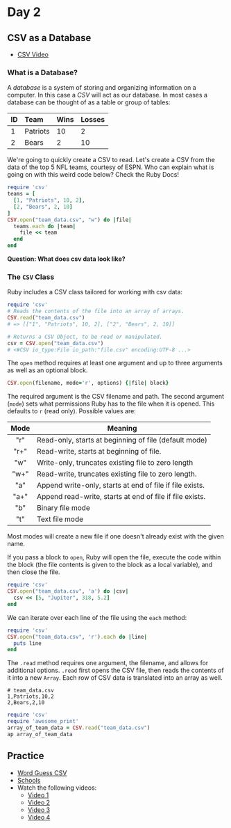 Day 2
=======================
CSV as a Database
----------------------
* [CSV Video](https://vimeo.com/204077023)

### What is a Database?
A _database_ is a system of storing and organizing information on a computer. In this case a _CSV_ will act as our database. In most cases a database can be thought of as a table or group of tables:

| ID | Team     | Wins  | Losses   |
|:---|:-------- |:------|:---------|
| 1  | Patriots | 10    | 2        |
| 2  | Bears	  | 2     | 10       |


We're going to quickly create a CSV to read. Let's create a CSV from the data of the top 5 NFL teams, courtesy of ESPN. Who can explain what is going on with this weird code below? Check the Ruby Docs!

```ruby
require 'csv'
teams = [
  [1, "Patriots", 10, 2],
  [2, "Bears", 2, 10]
]
CSV.open("team_data.csv", "w") do |file|
  teams.each do |team|
    file << team
  end
end
```

__Question: What does csv data look like?__

### The `CSV` Class
Ruby includes a CSV class tailored for working with csv data:

```ruby
require 'csv'
# Reads the contents of the file into an array of arrays.
CSV.read("team_data.csv")
# => [["1", "Patriots", 10, 2], ["2", "Bears", 2, 10]]

# Returns a CSV Object, to be read or manipulated.
csv = CSV.open("team_data.csv")
# <#CSV io_type:File io_path:"file.csv" encoding:UTF-8 ...>
```

The `open` method requires at least one argument and up to three arguments as well as an optional block.

```ruby
CSV.open(filename, mode='r', options) {|file| block}
```

The required argument is the CSV filename and path. The second argument (`mode`) sets what permissions Ruby has to the file when it is opened. This defaults to `r` (read only). Possible values are:

|Mode |  Meaning
|:---:|-----------------------------------------------------------|
|"r"  |  Read-only, starts at beginning of file  (default mode)   |
|"r+" |  Read-write, starts at beginning of file.                 |
|"w"  |  Write-only, truncates existing file to zero length       |
|"w+" |  Read-write, truncates existing file to zero length.      |
|"a"  |  Append write-only, starts at end of file if file exists. |
|"a+" |  Append read-write, starts at end of file if file exists. |
|"b"  |  Binary file mode                                         |
|"t"  |  Text file mode                                           |

Most modes will create a new file if one doesn't already exist with the given name.

If you pass a block to `open`, Ruby will open the file, execute the code within the block (the file contents is given to the block as a local variable), and then close the file.

```ruby
require 'csv'
CSV.open("team_data.csv", 'a') do |csv|
  csv << [5, "Jupiter", 318, 5.2]
end
```

We can iterate over each line of the file using the `each` method:

```ruby
require 'csv'
CSV.open("team_data.csv", 'r').each do |line|
  puts line
end
```

The `.read` method requires one argument, the filename, and allows for additional options. `.read` first opens the CSV file, then reads the contents of it into a new `Array`. Each row of CSV data is translated into an array as well.

```
# team_data.csv
1,Patriots,10,2
2,Bears,2,10
```

```ruby
require 'csv'
require 'awesome_print'
array_of_team_data = CSV.read("team_data.csv")
ap array_of_team_data
```

Practice
-------------
* [Word Guess CSV](https://github.com/CodePlatoon/word-guess)
* [Schools](https://github.com/CodePlatoon/school)
* Watch the following videos:
  * [Video 1](https://www.youtube.com/watch?v=_NSBm_Q431Y)
  * [Video 2](https://www.youtube.com/watch?v=wpG-uXmlNj4)
  * [Video 3](https://www.youtube.com/watch?v=eXiCza050ug)
  * [Video 4](https://www.youtube.com/watch?v=4Z9KEBexzcM)
